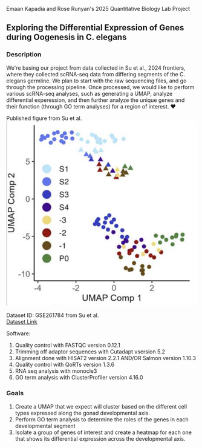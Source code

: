 Emaan Kapadia and Rose Runyan's 2025 Quantitative Biology Lab Project

## Exploring the Differential Expression of Genes during Oogenesis in C. elegans

### Description
We're basing our project from data collected in Su et al., 2024 frontiers, where they collected scRNA-seq data from differing segments of the C. elegans germline. We plan to start with the raw sequencing files, and go through the processing pipeline. Once processed, we would like to perform various scRNA-seq analyses, such as generating a UMAP, analyze differential experession, and then further analyze the unique genes and their function (through GO term analyses) for a region of interest. :heart:

Published figure from Su et al. \
![UMAP clustered by C. elegans Gonad Developmental Axis](UMAP.png) 

Dataset ID: GSE261784 from Su et al. \
[Dataset Link](https://www.ncbi.nlm.nih.gov/sra?linkname=bioproject_sra_all&from_uid=1088873)

Software:
1. Quality control with FASTQC version 0.12.1 [](https://www.bioinformatics.babraham.ac.uk/projects/fastqc/)
2. Trimming off adaptor sequences with Cutadapt vsersion 5.2 [](https://cutadapt.readthedocs.io/en/stable/)
3. Alignment done with HISAT2 version 2.2.1 [](https://daehwankimlab.github.io/hisat2/manual/) AND/OR Salmon version 1.10.3 [](https://salmon.readthedocs.io/en/latest/)
4. Quality control with QoRTs version 1.3.6 [](https://hartleys.github.io/QoRTs/)
5. RNA seq analysis with monocle3 [](https://github.com/cole-trapnell-lab/monocle3)
6. GO term analysis with ClusterProfiler version 4.16.0 [](https://bioconductor.org/packages/release/bioc/html/clusterProfiler.html)

### Goals
1. Create a UMAP that we expect will cluster based on the different cell types expressed along the gonad developmental axis.
2. Perform GO term analysis to determine the roles of the genes in each developmental segment
3. Isolate a group of genes of interest and create a heatmap for each one that shows its differential expression across the developmental axis.
